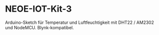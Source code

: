 # NEOE-IOT-Kit-3
Arduino-Sketch für Temperatur und Luftfeuchtigkeit mit DHT22 / AM2302 und NodeMCU. Blynk-kompatibel.

